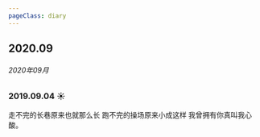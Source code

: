 ```yaml
---
pageClass: diary
---
```


## 2020.09
###### 2020年09月

### 2019.09.04 ☀️
走不完的长巷原来也就那么长    跑不完的操场原来小成这样    我曾拥有你真叫我心酸。